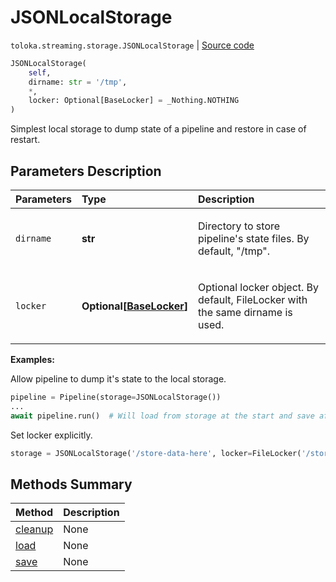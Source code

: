 # JSONLocalStorage
`toloka.streaming.storage.JSONLocalStorage` | [Source code](https://github.com/Toloka/toloka-kit/blob/v1.1.1/src/streaming/storage.py#L58)

```python
JSONLocalStorage(
    self,
    dirname: str = '/tmp',
    *,
    locker: Optional[BaseLocker] = _Nothing.NOTHING
)
```

Simplest local storage to dump state of a pipeline and restore in case of restart.

## Parameters Description

| Parameters | Type | Description |
| :----------| :----| :-----------|
`dirname`|**str**|<p>Directory to store pipeline&#x27;s state files. By default, &quot;/tmp&quot;.</p>
`locker`|**Optional\[[BaseLocker](toloka.streaming.locker.BaseLocker.md)\]**|<p>Optional locker object. By default, FileLocker with the same dirname is used.</p>

**Examples:**

Allow pipeline to dump it's state to the local storage.

```python
pipeline = Pipeline(storage=JSONLocalStorage())
...
await pipeline.run()  # Will load from storage at the start and save after each iteration.
```

Set locker explicitly.

```python
storage = JSONLocalStorage('/store-data-here', locker=FileLocker('/store-locks-here'))
```
## Methods Summary

| Method | Description |
| :------| :-----------|
[cleanup](toloka.streaming.storage.JSONLocalStorage.cleanup.md)| None
[load](toloka.streaming.storage.JSONLocalStorage.load.md)| None
[save](toloka.streaming.storage.JSONLocalStorage.save.md)| None
